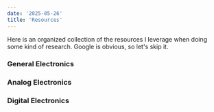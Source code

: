 ```yaml
---
date: '2025-05-26'
title: 'Resources'
---
```


Here is an organized collection of the resources I leverage when doing some kind of research. Google is obvious, so let's skip it.

### General Electronics
### Analog Electronics
### Digital Electronics